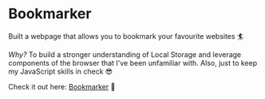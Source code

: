 # Bookmarker 

Built a webpage that allows you to bookmark your favourite websites 🏄‍

*Why?* To build a stronger understanding of Local Storage and leverage components of the browser that I've been unfamiliar with. Also, just to keep my JavaScript skills in check 😎

Check it out here:
[Bookmarker](https://www.bookmark.surge.sh) 🚀